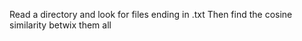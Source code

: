 Read a directory and look for files ending in .txt 
Then find the cosine similarity betwix them all
